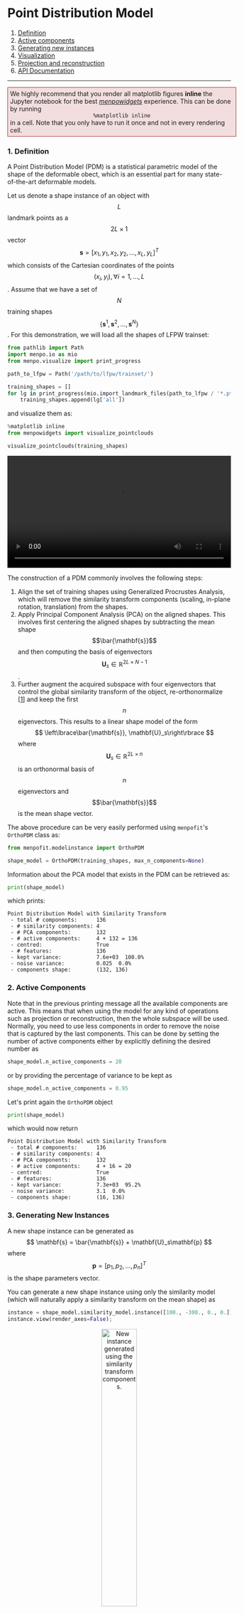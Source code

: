 Point Distribution Model
========================

1. [Definition](#definition)
2. [Active components](#active)
3. [Generating new instances](#synthesis)
4. [Visualization](#visualization)
5. [Projection and reconstruction](#projection_and_reconstruction)
6. <a href="http://menpofit.readthedocs.io/en/stable/api/menpofit/modelinstance/OrthoPDM.html">API Documentation <i class="fa fa-external-link fa-lg"></i></a>

---------------------------------------

<div style="background-color: #F2DEDE; width: 100%; border: 1px solid #A52A2A; padding: 1%;">
<p style="float: left;"><i class="fa fa-exclamation-circle" aria-hidden="true" style="font-size:4em; padding-right: 25%; padding-bottom: 20%; padding-top: 20%;"></i></p>
We highly recommend that you render all matplotlib figures <b>inline</b> the Jupyter notebook for the best <a href="../menpowidgets/index.md"><em>menpowidgets</em></a> experience.
This can be done by running</br>
<center><code>%matplotlib inline</code></center>
in a cell. Note that you only have to run it once and not in every rendering cell.
</div>


### <a name="definition"></a>1. Definition
A Point Distribution Model (PDM) is a statistical parametric model of the shape of the deformable obect, which is an essential part for many state-of-the-art deformable models.

Let us denote a shape instance of an object with $$L$$ landmark points as a $$2L\times 1$$ vector
$$
\mathbf{s}=[x_1, y_1, x_2, y_2, \ldots, x_L, y_L]^T
$$
which consists of the Cartesian coordinates of the points $$(x_i, y_i), \forall i=1,\ldots,L$$.
Assume that we have a set of $$N$$ training shapes $$\left\lbrace \mathbf{s}^1, \mathbf{s}^2, \ldots, \mathbf{s}^N \right\rbrace$$.
For this demonstration, we will load all the shapes of LFPW trainset:
```python
from pathlib import Path
import menpo.io as mio
from menpo.visualize import print_progress

path_to_lfpw = Path('/path/to/lfpw/trainset/')

training_shapes = []
for lg in print_progress(mio.import_landmark_files(path_to_lfpw / '*.pts', verbose=True)):
    training_shapes.append(lg['all'])
```
and visualize them as:
```python
%matplotlib inline
from menpowidgets import visualize_pointclouds

visualize_pointclouds(training_shapes)
```
<video width="100%" autoplay loop>
  <source src="media/visualize_pointclouds_lfpw.mp4" type="video/mp4">
Your browser does not support the video tag.
</video>

The construction of a PDM commonly involves the following steps:
  1. Align the set of training shapes using Generalized Procrustes Analysis, which will remove the similarity transform components (scaling, in-plane rotation, translation) from the shapes.
  2. Apply Principal Component Analysis (PCA) on the aligned shapes. This involves first centering the aligned shapes by subtracting the mean shape $$\bar{\mathbf{s}}$$ and then computing the basis of eigenvectors $$\mathbf{U}_s\in\mathbb{R}^{2L\times N-1}$$.
  3. Further augment the acquired subspace with four eigenvectors that control the global similarity transform of the object, re-orthonormalize [[1](#1)] and keep the first $$n$$ eigenvectors. This results to a linear shape model of the form
  $$
  \left\lbrace\bar{\mathbf{s}}, \mathbf{U}_s\right\rbrace
  $$
  where $$\mathbf{U}_s\in\mathbb{R}^{2L\times n}$$ is an orthonormal basis of $$n$$ eigenvectors and $$\bar{\mathbf{s}}$$ is the mean shape vector.

The above procedure can be very easily performed using `menpofit`'s `OrthoPDM` class as:
```python
from menpofit.modelinstance import OrthoPDM

shape_model = OrthoPDM(training_shapes, max_n_components=None)
```
Information about the PCA model that exists in the PDM can be retrieved as:
```python
print(shape_model)
```
which prints:
```
Point Distribution Model with Similarity Transform
 - total # components:      136
 - # similarity components: 4
 - # PCA components:        132
 - # active components:     4 + 132 = 136
 - centred:                 True
 - # features:              136
 - kept variance:           7.6e+03  100.0%
 - noise variance:          0.025  0.0%
 - components shape:        (132, 136)
```

### <a name="active"></a>2. Active Components
Note that in the previous printing message all the available components are active.
This means that when using the model for any kind of operations such as projection or reconstruction,
then the whole subspace will be used. Normally, you need to use less components in order to remove
the noise that is captured by the last components. This can be done by setting the
number of active components either by explicitly defining the desired number as
```python
shape_model.n_active_components = 20
```
or by providing the percentage of variance to be kept as
```python
shape_model.n_active_components = 0.95
```
Let's print again the `OrthoPDM` object
```python
print(shape_model)
```
which would now return
```
Point Distribution Model with Similarity Transform
 - total # components:      136
 - # similarity components: 4
 - # PCA components:        132
 - # active components:     4 + 16 = 20
 - centred:                 True
 - # features:              136
 - kept variance:           7.3e+03  95.2%
 - noise variance:          3.1  0.0%
 - components shape:        (16, 136)
```

### <a name="synthesis"></a>3. Generating New Instances
A new shape instance can be generated as
$$
\mathbf{s} = \bar{\mathbf{s}} + \mathbf{U}_s\mathbf{p}
$$
where $$\mathbf{p}=[p_1, p_2, \ldots, p_n]^T$$ is the shape parameters vector.

You can generate a new shape instance using only the similarity model (which will
naturally apply a similarity transform on the mean shape) as
```python
instance = shape_model.similarity_model.instance([100., -300., 0., 0.])
instance.view(render_axes=False);
```
<center>
  <img src="media/pdm_instance_similarity.png" alt="New instance generated using the similarity transform components." style="width: 40%">
</center>

Similarly, a new instance using only the PCA components can be generated as
```python
instance = shape_model.model.instance([2., -2., 2., 1.5], normalized_weights=True)
instance.view(render_axes=False);
```
<center>
  <img src="media/pdm_instance_pca.png" alt="New instance generated using the PCA components." style="width: 40%">
</center>

Note that in this case, the weights that are provided are normalized with respect to the corresponding eigenvalues.


A combined instance using all the components can be generated by using the `from_vector_inplace()` method as
```python
params = [100., -300., 0., 0., 140., -100., 15., 5.]
shape_model.from_vector(params).target.view(render_axes=False);
```
which returns the following instance
<center>
  <img src="media/pdm_instance.png" alt="New instance generated using both the similarity transform and PCA components." style="width: 40%">
</center>


### <a name="visualization"></a>4. Visualization
The PCA components of the `OrthoPDM` can be explored using an interactive widget as:
```python
from menpowidgets import visualize_shape_model
visualize_shape_model(shape_model.model)
```
<video width="100%" autoplay loop>
  <source src="media/view_shape_models_widget.mp4" type="video/mp4">
Your browser does not support the video tag.
</video>


### <a name="projection_and_reconstruction"></a>5. Projection and Reconstruction
A shape instance $$\mathbf{s}$$ can be theoretically projected into a given shape model $$\left\lbrace\bar{\mathbf{s}}, \mathbf{U}_s\right\rbrace$$ as
$$
\mathbf{p} = {\mathbf{U}_s}^T (\mathbf{s} - \bar{\mathbf{s}})
$$
Similarly, the reconstruction $$\hat{\mathbf{s}}$$ of a shape instance is done as:
$$
\hat{\mathbf{s}} \approx \bar{\mathbf{s}} + \mathbf{U}_s{\mathbf{U}_s}^T (\mathbf{s} - \bar{\mathbf{s}})
$$

`OrthoPDM` makes it very easy to reconstruct a shape isntance by setting its `target`.
Let's load Einstein's shape, reconstruct it
using the active components (similarity and PCA) and visualize the result:
```python
import matplotlib.pyplot as plt

# Import shape and reconstruct
shape = mio.import_builtin_asset.einstein_pts().lms
shape_model.set_target(shape)

# Visualize
plt.subplot(121)
shape.view(render_axes=False, axes_x_limits=0.05, axes_y_limits=0.05)
plt.gca().set_title('Original shape')
plt.subplot(122)
shape_model.target.view(render_axes=False, axes_x_limits=0.05, axes_y_limits=0.05)
plt.gca().set_title('Reconstructed shape');
```
<center>
  <img src="media/pdm_reconstruction.png" alt="reconstruction">
</center>

The procedure that is applied inside `set_target()` involves the following steps:
```python
import matplotlib.pyplot as plt
from menpo.transform import AlignmentAffine

# Import shape
shape = mio.import_builtin_asset.einstein_pts().lms

# Find the affine transform that normalizes the shape
# with respect to the mean shape
transform = AlignmentAffine(shape, shape_model.model.mean())

# Normalize shape and project it
normalized_shape = transform.apply(shape)
weights = shape_model.model.project(normalized_shape)
print("Weights: {}".format(weights))

# Reconstruct the normalized shape
reconstructed_normalized_shape = shape_model.model.instance(weights)

# Apply the pseudoinverse of the affine tansform
reconstructed_shape = transform.pseudoinverse().apply(reconstructed_normalized_shape)

# Visualize
plt.subplot(121)
shape.view(render_axes=False, axes_x_limits=0.05, axes_y_limits=0.05)
plt.gca().set_title('Original shape')
plt.subplot(122)
reconstructed_shape.view(render_axes=False, axes_x_limits=0.05, axes_y_limits=0.05)
plt.gca().set_title('Reconstructed shape');
```
